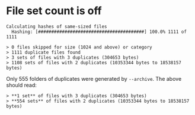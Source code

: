 # File set count is off

```output
Calculating hashes of same-sized files
  Hashing: [########################################] 100.0% 1111 of 1111

> 0 files skipped for size (1024 and above) or category
> 1111 duplicate files found
> 3 sets of files with 3 duplicates (304653 bytes)
> 1108 sets of files with 2 duplicates (10353344 bytes to 18538157 bytes)
```

Only 555 folders of duplicates were generated by `--archive`. The above should read:

```desired
> **1 set** of files with 3 duplicates (304653 bytes)
> **554 sets** of files with 2 duplicates (10353344 bytes to 18538157 bytes)
```
